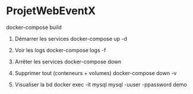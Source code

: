 # ProjetWebEventX


docker-compose build

1. Démarrer les services
docker-compose up -d

2. Voir les logs
docker-compose logs -f

3. Arrêter les services
docker-compose down

4. Supprimer tout (conteneurs + volumes)
docker-compose down -v


5. Visualiser la bd 
docker exec -it mysql mysql -uuser -ppassword demo
